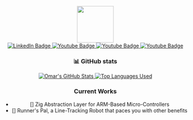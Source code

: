 <div align="center">
  
<div id="header">
<img src="https://media.giphy.com/media/M9gbBd9nbDrOTu1Mqx/giphy.gif" width="100"/>
</div>
  
<div id="badges">
<a href="https://www.linkedin.com/in/omar-el-sawy/">
  <img src="https://img.shields.io/badge/LinkedIn-blue?style=for-the-badge&logo=linkedin&logoColor=white" alt="LinkedIn Badge"/>
</a>
<a href="https://www.instagram.com/omarsawe/">
  <img src="https://img.shields.io/badge/Instagram-red?style=for-the-badge&logo=instagram&logoColor=white" alt="Youtube Badge"/>
</a>
<a href="mailto:ok.elsawy@gmail.com">
  <img src="https://img.shields.io/badge/Gmail-white?style=for-the-badge&logo=gmail&logoColor=red" alt="Youtube Badge"/>
</a>
<a href="https://leetcode.com/Defrocker/">
  <img src="https://img.shields.io/badge/Leetcode-black?style=for-the-badge&logo=leetcode&logoColor=yellow" alt="Youtube Badge"/>
</a>
</div>

### :bar_chart: GitHub stats

<!-- GitHub stats side by side -->
<p>
  <a href="https://github.com/OmarSiwy/github-readme-stats">
    <img src="https://github-readme-stats.vercel.app/api?username=OmarSiwy&count_private=true&show_icons=true&theme=dark" alt="Omar's GitHub Stats"/>
  </a>
  <a href="https://github.com/OmarSiwy/github-readme-stats">
    <img src="https://github-readme-stats.vercel.app/api/top-langs/?username=OmarSiwy&show_icons=true&theme=dark" alt="Top Languages Used"/>
  </a>
</p>
 
### Current Works
- [] Zig Abstraction Layer for ARM-Based Micro-Controllers
- [] Runner's Pal, a Line-Tracking Robot that paces you with other benefits
</div>
